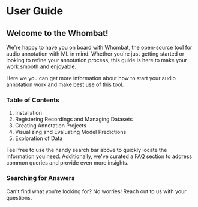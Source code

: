 # User Guide

## Welcome to the Whombat!

We're happy to have you on board with Whombat, the open-source tool for audio
annotation with ML in mind. Whether you're just getting started or looking to
refine your annotation process, this guide is here to make your work smooth and
enjoyable.

Here we you can get more information about how to start your audio annotation
work and make best use of this tool.

### Table of Contents

1. Installation
2. Registering Recordings and Managing Datasets
3. Creating Annotation Projects
4. Visualizing and Evaluating Model Predictions
5. Exploration of Data

Feel free to use the handy search bar above to quickly locate the information
you need. Additionally, we've curated a FAQ section to address common queries
and provide even more insights.

### Searching for Answers

Can't find what you're looking for? No worries! Reach out to us with your
questions.
